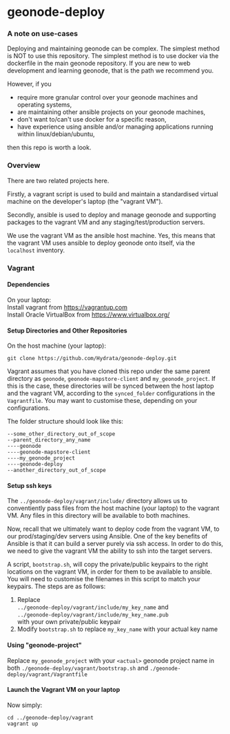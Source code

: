 # geonode-deploy

### A note on use-cases
Deploying and maintaining geonode can be complex. The simplest method is NOT
to use this repository. The simplest method is to use docker via the dockerfile in the
main geonode repository. If you are new to web development and learning geonode, that 
is the path we recommend you.

However, if you
* require more granular control over your geonode machines and operating systems,
* are maintaining other ansible projects on your geonode machines,
* don't want to/can't use docker for a specific reason,
* have experience using ansible and/or managing applications running within linux/debian/ubuntu,

then this repo is worth a look.

### Overview
There are two related projects here.

Firstly, a vagrant script is used to build and maintain a standardised virtual machine 
on the developer's laptop (the "vagrant VM"). 

Secondly, ansible is used to deploy and manage geonode and supporting packages to the 
vagrant VM and any staging/test/production servers.

We use the vagrant VM as the ansible host machine. Yes, this means that the vagrant VM
uses ansible to deploy geonode onto itself, via the `localhost` inventory. 

### Vagrant
#### Dependencies
On your laptop:  
Install vagrant from https://vagrantup.com  
Install Oracle VirtualBox from https://www.virtualbox.org/

#### Setup Directories and Other Repositories
On the host machine (your laptop):
```
git clone https://github.com/Hydrata/geonode-deploy.git
```
Vagrant assumes that you have cloned this repo under the same parent directory as `geonode`, `geonode-mapstore-client` and `my_geonode_project`. 
If this is the case, these directories will be synced between the host laptop and the vagrant VM, according to the `synced_folder` configurations
in the `Vagrantfile`. You may want to customise these, depending on your configurations.

The folder structure should look like this:

```
--some_other_directory_out_of_scope
--parent_directory_any_name
----geonode
----geonode-mapstore-client
----my_geonode_project
----geonode-deploy
--another_directory_out_of_scope
```

#### Setup ssh keys
The `../geonode-deploy/vagrant/include/` directory allows us to conventiently pass files from the 
host machine (your laptop) to the vagrant VM. Any files in this directory will be available to both 
machines. 

Now, recall that we ultimately want to deploy code from the vagrant VM, to our
prod/staging/dev servers using Ansible. One of the key benefits of Ansible is that it can 
build a server purely via ssh access. In order to do this, we need to give the vagrant VM the 
ability to ssh into the target servers.

A script, `bootstrap.sh`, will copy the private/public keypairs to the right locations on 
the vagrant VM, in order for them to be available to ansible. You will need to customise the 
filenames in this script to match your keypairs. The steps are as follows:
1. Replace  
```../geonode-deploy/vagrant/include/my_key_name``` and</br>
```../geonode-deploy/vagrant/include/my_key_name.pub``` </br>
with your own private/public keypair
2. Modify `bootstrap.sh` to replace `my_key_name` with your actual key name

#### Using "geonode-project"
Replace `my_geonode_project` with your `<actual>` geonode project name in both 
`./geonode-deploy/vagrant/bootstrap.sh` and `./geonode-deploy/vagrant/Vagrantfile`

#### Launch the Vagrant VM on your laptop
Now simply:
```
cd ../geonode-deploy/vagrant
vagrant up
```
